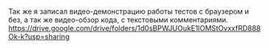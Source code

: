 Так же я записал видео-демонстрацию работы тестов с браузером и без, а так же видео-обзор кода, с текстовыми комментариями.
https://drive.google.com/drive/folders/1d0sBPWJUOukE1lOMStOvxxfRD888Ok-k?usp=sharing
